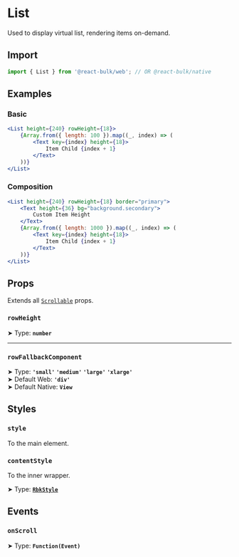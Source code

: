 # List

Used to display virtual list, rendering items on-demand.


## Import

```jsx
import { List } from '@react-bulk/web'; // OR @react-bulk/native
```

## Examples

### Basic

```jsx live
<List height={240} rowHeight={18}>
    {Array.from({ length: 100 }).map((_, index) => (
        <Text key={index} height={18}>
            Item Child {index + 1}
        </Text>
    ))}
</List>
```

### Composition

```jsx live
<List height={240} rowHeight={18} border="primary">
    <Text height={36} bg="background.secondary">
        Custom Item Height
    </Text>
    {Array.from({ length: 1000 }).map((_, index) => (
        <Text key={index} height={18}>
            Item Child {index + 1}
        </Text>
    ))}
</List>
```

## Props

Extends all [`Scrollable`](/docs/core/scrollable#props) props.

### **`rowHeight`**

➤ Type: **`number`** <br/>

---

### **`rowFallbackComponent`**

➤ Type: **`'small'` `'medium'` `'large'` `'xlarge'`** <br/>
➤ Default Web: **`'div'`** <br/>
➤ Default Native: **`View`** <br/>

## Styles

### **`style`**
To the main element.

### **`contentStyle`**
To the inner wrapper.

➤ Type: **[`RbkStyle`](/docs/type-reference/rbk-style)** <br/>

## Events

### **`onScroll`**

➤ Type: **`Function(Event)`** <br/>
